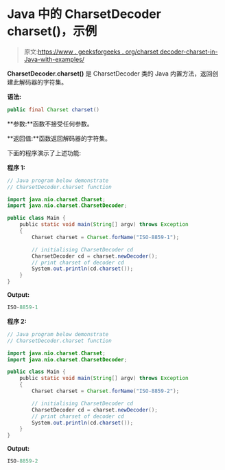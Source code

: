 # Java 中的 CharsetDecoder charset()，示例

> 原文:[https://www . geeksforgeeks . org/charset decoder-charset-in-Java-with-examples/](https://www.geeksforgeeks.org/charsetdecoder-charset-in-java-with-examples/)

**CharsetDecoder.charset()** 是 CharsetDecoder 类的 Java 内置方法，返回创建此解码器的字符集。

**语法:**

```java
public final Charset charset()

```

**参数:**函数不接受任何参数。

**返回值:**函数返回解码器的字符集。

下面的程序演示了上述功能:

**程序 1:**

```java
// Java program below demonstrate
// CharsetDecoder.charset function

import java.nio.charset.Charset;
import java.nio.charset.CharsetDecoder;

public class Main {
    public static void main(String[] argv) throws Exception
    {
        Charset charset = Charset.forName("ISO-8859-1");

        // initialising CharsetDecoder cd
        CharsetDecoder cd = charset.newDecoder();
        // print charset of decoder cd
        System.out.println(cd.charset());
    }
}
```

**Output:**

```java
ISO-8859-1

```

**程序 2:**

```java
// Java program below demonstrate
// CharsetDecoder.charset function

import java.nio.charset.Charset;
import java.nio.charset.CharsetDecoder;

public class Main {
    public static void main(String[] argv) throws Exception
    {
        Charset charset = Charset.forName("ISO-8859-2");

        // initialising CharsetDecoder cd
        CharsetDecoder cd = charset.newDecoder();
        // print charset of decoder cd
        System.out.println(cd.charset());
    }
}
```

**Output:**

```java
ISO-8859-2

```